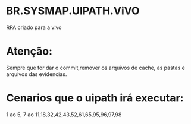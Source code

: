 # BR.SYSMAP.UIPATH.ViVO
RPA criado para a vivo

# Atenção:
 Sempre que for dar o commit,remover os arquivos de cache, as pastas e arquivos das evidencias.
 
# Cenarios que o uipath irá executar:
1 ao 5, 7 ao 11,18,32,42,43,52,61,65,95,96,97,98
